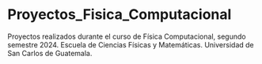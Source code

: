 # Proyectos_Fisica_Computacional
Proyectos realizados durante el curso de Física Computacional, segundo semestre 2024. Escuela de Ciencias Físicas y Matemáticas. Universidad de San Carlos de Guatemala.
